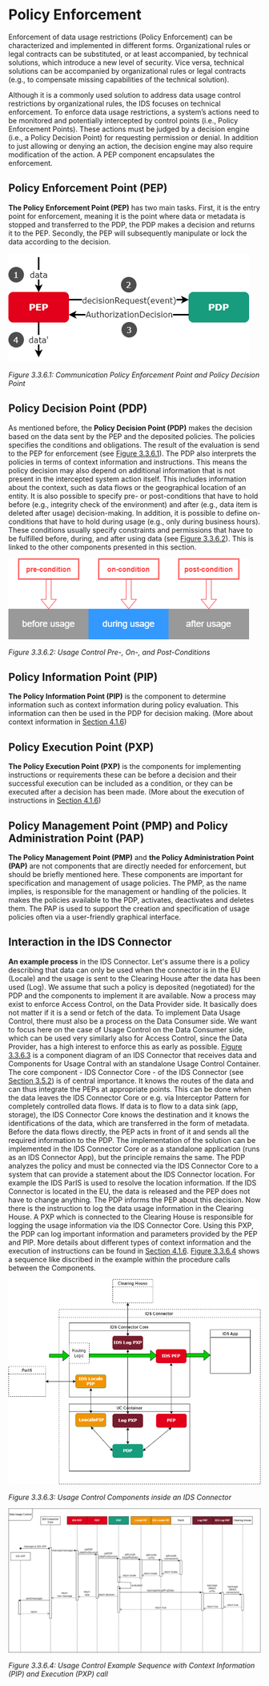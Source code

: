 # Policy Enforcement
Enforcement of data usage restrictions (Policy Enforcement) can be characterized and implemented in different forms. Organizational rules or legal contracts can be substituted, or at least accompanied, by technical solutions, which introduce a new level of security. Vice versa, technical solutions can be accompanied by organizational rules or legal contracts (e.g., to compensate missing capabilities of the technical solution).

Although it is a commonly used solution to address data usage control restrictions by organizational rules, the IDS focuses on technical enforcement.
To enforce data usage restrictions, a system’s actions need to be monitored and potentially intercepted by control points (i.e., Policy Enforcement Points). These actions must be judged by a decision engine (i.e., a Policy Decision Point) for requesting permission or denial. In addition to just allowing or denying an action, the decision engine may also require modification of the action. A PEP component encapsulates the enforcement.

## Policy Enforcement Point (PEP)
**The Policy Enforcement Point (PEP)** has two main tasks. First, it is the entry point for enforcement, meaning it is the point where data or metadata is stopped and transferred to the PDP, the PDP makes a decision and returns it to the PEP. Secondly, the PEP will subsequently manipulate or lock the data according to the decision.

![image](media/Communication-PEP-and-PDP.drawio.png)

_Figure 3.3.6.1: Communication Policy Enforcement Point and Policy Decision Point_

## Policy Decision Point (PDP)
As mentioned before, the **Policy Decision Point (PDP)** makes the decision based on the data sent by the PEP and the deposited policies. The policies specifies the conditions and obligations. The result of the evaluation is send to the PEP for enforcement (see [Figure 3.3.6.1](media/Communication-PEP-and-PDP.drawio.png)). The PDP also interprets the policies in terms of context information and instructions. This means the policy decision may also depend on additional information that is not present in the intercepted system action itself. This includes information about the context, such as data flows or the geographical location of an entity. It is also possible to specify pre- or post-conditions that have to hold before (e.g., integrity check of the environment) and after (e.g., data item is deleted after usage) decision-making. In addition, it is possible to define on-conditions that have to hold during usage (e.g., only during business hours). These conditions usually specify constraints and permissions that have to be fulfilled before, during, and after using data (see [Figure 3.3.6.2](media/usage-control-conditions.drawio.png)). This is linked to the other components presented in this section.

![image](media/usage-control-conditions.drawio.png)

_Figure 3.3.6.2: Usage Control Pre-, On-, and Post-Conditions_

## Policy Information Point (PIP)
**The Policy Information Point (PIP)** is the component to determine information such as context information during policy evaluation. This information can then be used in the PDP for decision making. (More about context information in [Section 4.1.6](../../4_Perspectives_of_the_Reference_Architecture_Model/4_1_Security_Perspective/4_1_6_Usage_Control.md))

## Policy Execution Point (PXP)
**The Policy Execution Point (PXP)** is the components for implementing instructions or requirements these can be before a decision and their successful execution can be included as a condition, or they can be executed after a decision has been made. (More about the execution of instructions in [Section 4.1.6](../../4_Perspectives_of_the_Reference_Architecture_Model/4_1_Security_Perspective/4_1_6_Usage_Control.md))

## Policy Management Point (PMP) and Policy Administration Point (PAP)
**The Policy Management Point (PMP)** and **the Policy Administration Point (PAP)** are not components that are directly needed for enforcement, but should be briefly mentioned here. These components are important for specification and management of usage policies. The PMP, as the name implies, is responsible for the management or handling of the policies. It makes the policies available to the PDP, activates, deactivates and deletes them. The PAP is used to support the creation and specification of usage policies often via a user-friendly graphical interface.

## Interaction in the IDS Connector
**An example process** in the IDS Connector. Let's assume there is a policy describing that data can only be used when the connector is in the EU (Locale) and the usage is sent to the Clearing House after the data has been used (Log). We assume that such a policy is deposited (negotiated) for the PDP and the components to implement it are available. Now a process may exist to enforce Access Control, on the Data Provider side. It basically does not matter if it is a send or fetch of the data. To implement Data Usage Control, there must also be a process on the Data Consumer side. We want to focus here on the case of Usage Control on the Data Consumer side, which can be used very similarly also for Access Control, since the Data Provider, has a high interest to enforce this as early as possible. [Figure 3.3.6.3](media/uc-example-Components.drawio.png) is a component diagram of an IDS Connector that receives data and Components for Usage Contral with an standalone Usage Control Container. The core component - IDS Connector Core - of the IDS Connector (see [Section 3.5.2](../3_5_System_Layer/3_5_2_IDS_Connector.md)) is of central importance. It knows the routes of the data and can thus integrate the PEPs at appropriate points. This can be done when the data leaves the IDS Connector Core or e.g. via Interceptor Pattern for completely controlled data flows. If data is to flow to a data sink (app, storage), the IDS Connector Core knows the destination and it knows the identifications of the data, which are transferred in the form of metadata. Before the data flows directly, the PEP acts in front of it and sends all the required information to the PDP. The implementation of the solution can be implemented in the IDS Connector Core or as a standalone application (runs as an IDS Connector App), but the principle remains the same. The PDP analyzes the policy and must be connected via the IDS Connector Core to a system that can provide a statement about the IDS Connector location. For example the IDS ParIS is used to resolve the location information. If the IDS Connector is located in the EU, the data is released and the PEP does not have to change anything. The PDP informs the PEP about this decision. Now there is the instruction to log the data usage information in the Clearing House. A PXP which is connected to the Clearing House is responsible for logging the usage information via the IDS Connector Core. Using this PXP, the PDP can log important information and parameters provided by the PEP and PIP. More details about different types of context information and the execution of instructions can be found in [Section 4.1.6](../../4_Perspectives_of_the_Reference_Architecture_Model/4_1_Security_Perspective/4_1_6_Usage_Control.md). [Figure 3.3.6.4](media/uc-example-Sequence.drawio.png) shows a sequence like discribed in the example within the procedure calls between the Components.

![image](media/uc-example-Components.drawio.png)

_Figure 3.3.6.3: Usage Control Components inside an IDS Connector_

![image](media/uc-example-Sequence.drawio.png)

_Figure 3.3.6.4: Usage Control Example Sequence with Context Information (PIP) and Execution (PXP) call_
